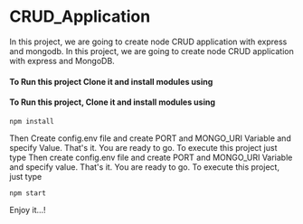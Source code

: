 # CRUD_Application
In this project, we are going to create node CRUD application with express and mongodb.
In this project, we are going to create node CRUD application with express and MongoDB.

#### To Run this project Clone it and install modules using
#### To Run this project, Clone it and install modules using
```
npm install
```

Then Create config.env file and create PORT and MONGO_URI Variable and specify Value.
That's it. You are ready to go. To execute this project just type
Then create config.env file and create PORT and MONGO_URI Variable and specify value.
That's it. You are ready to go. To execute this project, just type
```
npm start
```
Enjoy it...!
